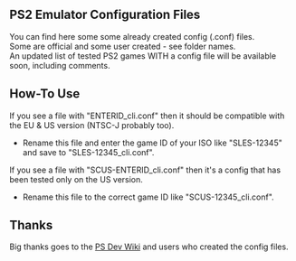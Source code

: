 ## PS2 Emulator Configuration Files
You can find here some some already created config (.conf) files.</br>
Some are official and some user created - see folder names.</br>
An updated list of tested PS2 games WITH a config file will be available soon, including comments.

## How-To Use
If you see a file with "ENTERID_cli.conf" then it should be compatible with the EU & US version (NTSC-J probably too).
- Rename this file and enter the game ID of your ISO like "SLES-12345" and save to "SLES-12345_cli.conf".

If you see a file with "SCUS-ENTERID_cli.conf" then it's a config that has been tested only on the US version.
- Rename this file to the correct game ID like "SCUS-12345_cli.conf".

## Thanks
Big thanks goes to the [PS Dev Wiki](https://www.psdevwiki.com/ps4/Talk:PS2_Classics_Emulator_Compatibility_List) and users who created the config files.

